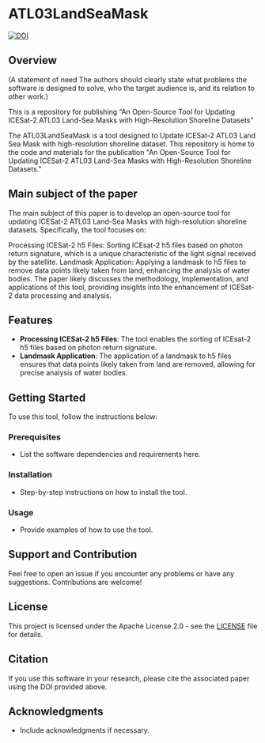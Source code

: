 # ATL03LandSeaMask

[![DOI](https://zenodo.org/badge/678219089.svg)](https://zenodo.org/badge/latestdoi/678219089)


## Overview
(A statement of need
The authors should clearly state what problems the software is designed to solve, who the target audience is, and its relation to other work.)

This is a repository for publishing “An Open-Source Tool for Updating ICESat-2 ATL03 Land-Sea Masks with High-Resolution Shoreline Datasets”

The ATL03LandSeaMask is a tool designed to Update ICESat-2 ATL03 Land Sea Mask with high-resolution shoreline dataset. This repository is home to the code and materials for the publication "An Open-Source Tool for Updating ICESat-2 ATL03 Land-Sea Masks with High-Resolution Shoreline Datasets."

## Main subject of the paper
The main subject of this paper is to develop an open-source tool for updating ICESat-2 ATL03 Land-Sea Masks with high-resolution shoreline datasets. Specifically, the tool focuses on:

Processing ICESat-2 h5 Files: Sorting ICEsat-2 h5 files based on photon return signature, which is a unique characteristic of the light signal received by the satellite.
Landmask Application: Applying a landmask to h5 files to remove data points likely taken from land, enhancing the analysis of water bodies.
The paper likely discusses the methodology, implementation, and applications of this tool, providing insights into the enhancement of ICESat-2 data processing and analysis.

## Features

- **Processing ICESat-2 h5 Files**: The tool enables the sorting of ICEsat-2 h5 files based on photon return signature.
- **Landmask Application**: The application of a landmask to h5 files ensures that data points likely taken from land are removed, allowing for precise analysis of water bodies.

## Getting Started

To use this tool, follow the instructions below:

### Prerequisites

- List the software dependencies and requirements here.

### Installation

- Step-by-step instructions on how to install the tool.

### Usage

- Provide examples of how to use the tool.

## Support and Contribution

Feel free to open an issue if you encounter any problems or have any suggestions. Contributions are welcome!

## License

This project is licensed under the Apache License 2.0 - see the [LICENSE](LICENSE) file for details.

## Citation

If you use this software in your research, please cite the associated paper using the DOI provided above.

## Acknowledgments

- Include acknowledgments if necessary.
